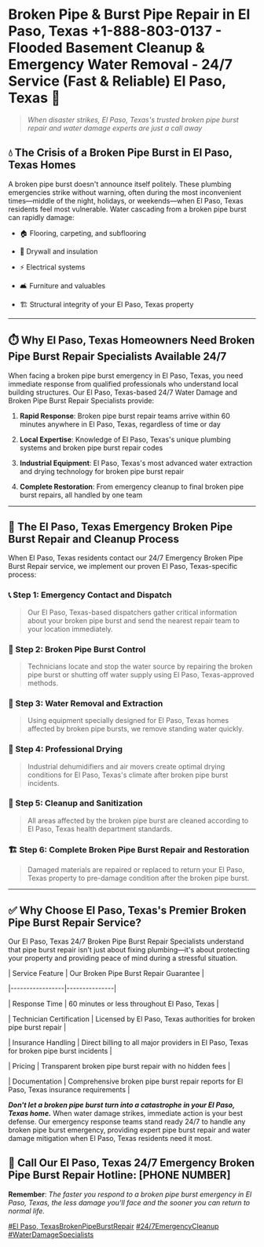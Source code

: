 # Broken Pipe & Burst Pipe Repair in El Paso, Texas +1-888-803-0137 - Flooded Basement Cleanup & Emergency Water Removal - 24/7 Service (Fast & Reliable) El Paso, Texas 🚨

> *When disaster strikes, El Paso, Texas's trusted broken pipe burst repair and water damage experts are just a call away*

## 💧 The Crisis of a Broken Pipe Burst in El Paso, Texas Homes

A broken pipe burst doesn't announce itself politely. These plumbing emergencies strike without warning, often during the most inconvenient times—middle of the night, holidays, or weekends—when El Paso, Texas residents feel most vulnerable. Water cascading from a broken pipe burst can rapidly damage:

* 🏠 Flooring, carpeting, and subflooring
* 🧱 Drywall and insulation
* ⚡ Electrical systems
* 🛋️ Furniture and valuables
* 🏗️ Structural integrity of your El Paso, Texas property

---

## ⏱️ Why El Paso, Texas Homeowners Need Broken Pipe Burst Repair Specialists Available 24/7

When facing a broken pipe burst emergency in El Paso, Texas, you need immediate response from qualified professionals who understand local building structures. Our El Paso, Texas-based 24/7 Water Damage and Broken Pipe Burst Repair Specialists provide:

1. **Rapid Response**: Broken pipe burst repair teams arrive within 60 minutes anywhere in El Paso, Texas, regardless of time or day
2. **Local Expertise**: Knowledge of El Paso, Texas's unique plumbing systems and broken pipe burst repair codes
3. **Industrial Equipment**: El Paso, Texas's most advanced water extraction and drying technology for broken pipe burst repair
4. **Complete Restoration**: From emergency cleanup to final broken pipe burst repairs, all handled by one team

---

## 🔧 The El Paso, Texas Emergency Broken Pipe Burst Repair and Cleanup Process

When El Paso, Texas residents contact our 24/7 Emergency Broken Pipe Burst Repair service, we implement our proven El Paso, Texas-specific process:

### 📞 Step 1: Emergency Contact and Dispatch
> Our El Paso, Texas-based dispatchers gather critical information about your broken pipe burst and send the nearest repair team to your location immediately.

### 🚿 Step 2: Broken Pipe Burst Control
> Technicians locate and stop the water source by repairing the broken pipe burst or shutting off water supply using El Paso, Texas-approved methods.

### 🌊 Step 3: Water Removal and Extraction
> Using equipment specially designed for El Paso, Texas homes affected by broken pipe bursts, we remove standing water quickly.

### 💨 Step 4: Professional Drying
> Industrial dehumidifiers and air movers create optimal drying conditions for El Paso, Texas's climate after broken pipe burst incidents.

### 🧼 Step 5: Cleanup and Sanitization
> All areas affected by the broken pipe burst are cleaned according to El Paso, Texas health department standards.

### 🏗️ Step 6: Complete Broken Pipe Burst Repair and Restoration
> Damaged materials are repaired or replaced to return your El Paso, Texas property to pre-damage condition after the broken pipe burst.

---

## ✅ Why Choose El Paso, Texas's Premier Broken Pipe Burst Repair Service?

Our El Paso, Texas 24/7 Broken Pipe Burst Repair Specialists understand that pipe burst repair isn't just about fixing plumbing—it's about protecting your property and providing peace of mind during a stressful situation.

| Service Feature | Our Broken Pipe Burst Repair Guarantee |
|-----------------|---------------|
| Response Time | 60 minutes or less throughout El Paso, Texas |
| Technician Certification | Licensed by El Paso, Texas authorities for broken pipe burst repair |
| Insurance Handling | Direct billing to all major providers in El Paso, Texas for broken pipe burst incidents |
| Pricing | Transparent broken pipe burst repair with no hidden fees |
| Documentation | Comprehensive broken pipe burst repair reports for El Paso, Texas insurance requirements |

***Don't let a broken pipe burst turn into a catastrophe in your El Paso, Texas home.*** When water damage strikes, immediate action is your best defense. Our emergency response teams stand ready 24/7 to handle any broken pipe burst emergency, providing expert pipe burst repair and water damage mitigation when El Paso, Texas residents need it most.

## 📱 Call Our El Paso, Texas 24/7 Emergency Broken Pipe Burst Repair Hotline: [PHONE NUMBER]

**Remember**: *The faster you respond to a broken pipe burst emergency in El Paso, Texas, the less damage you'll face and the sooner you can return to normal life.*

[#El Paso, TexasBrokenPipeBurstRepair](#) [#24/7EmergencyCleanup](#) [#WaterDamageSpecialists](#)